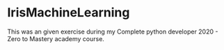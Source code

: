 # IrisMachineLearning

This was an given exercise during my Complete python developer 2020 - Zero to Mastery academy course.
